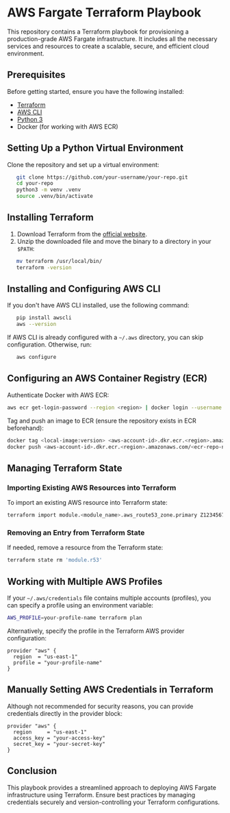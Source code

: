# AWS Fargate Terraform Playbook

This repository contains a Terraform playbook for provisioning a production-grade AWS Fargate infrastructure. It includes all the necessary services and resources to create a scalable, secure, and efficient cloud environment.

## Prerequisites

Before getting started, ensure you have the following installed:

- [Terraform](https://www.terraform.io/downloads.html)
- [AWS CLI](https://aws.amazon.com/cli/)
- [Python 3](https://www.python.org/downloads/)
- Docker (for working with AWS ECR)

## Setting Up a Python Virtual Environment

Clone the repository and set up a virtual environment:

```bash
   git clone https://github.com/your-username/your-repo.git
   cd your-repo
   python3 -m venv .venv
   source .venv/bin/activate
```

## Installing Terraform

1. Download Terraform from the [official website](https://www.terraform.io/downloads.html).
2. Unzip the downloaded file and move the binary to a directory in your `$PATH`:

```bash
   mv terraform /usr/local/bin/
   terraform -version
```

## Installing and Configuring AWS CLI

If you don't have AWS CLI installed, use the following command:

```bash
   pip install awscli
   aws --version
```

If AWS CLI is already configured with a `~/.aws` directory, you can skip configuration. Otherwise, run:

```bash
   aws configure
```

## Configuring an AWS Container Registry (ECR)

Authenticate Docker with AWS ECR:

```bash
aws ecr get-login-password --region <region> | docker login --username AWS --password-stdin <aws-account-id>.dkr.ecr.<region>.amazonaws.com
```

Tag and push an image to ECR (ensure the repository exists in ECR beforehand):

```bash
docker tag <local-image:version> <aws-account-id>.dkr.ecr.<region>.amazonaws.com/<ecr-repo-name>/local-image:version
docker push <aws-account-id>.dkr.ecr.<region>.amazonaws.com/<ecr-repo-name>/local-image:version
```

## Managing Terraform State

### Importing Existing AWS Resources into Terraform

To import an existing AWS resource into Terraform state:

```bash
terraform import module.<module_name>.aws_route53_zone.primary Z1234567890ABC
```

### Removing an Entry from Terraform State

If needed, remove a resource from the Terraform state:

```bash
terraform state rm 'module.r53'
```

## Working with Multiple AWS Profiles

If your `~/.aws/credentials` file contains multiple accounts (profiles), you can specify a profile using an environment variable:

```bash
AWS_PROFILE=your-profile-name terraform plan
```

Alternatively, specify the profile in the Terraform AWS provider configuration:

```hcl
provider "aws" {
  region  = "us-east-1"
  profile = "your-profile-name"
}
```

## Manually Setting AWS Credentials in Terraform

Although not recommended for security reasons, you can provide credentials directly in the provider block:

```hcl
provider "aws" {
  region     = "us-east-1"
  access_key = "your-access-key"
  secret_key = "your-secret-key"
}
```

## Conclusion

This playbook provides a streamlined approach to deploying AWS Fargate infrastructure using Terraform. Ensure best practices by managing credentials securely and version-controlling your Terraform configurations.
